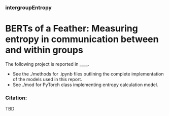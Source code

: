 ### intergroupEntropy
# BERTs of a Feather: Measuring entropy in communication between and within groups

The following project is reported in ____. 

- See the ./methods for .ipynb files outlining the complete implementation of the models used in this report. 
- See ./mod for PyTorch class implementing entropy calculation model.

### Citation:
TBD
